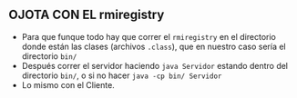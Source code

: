 ## OJOTA CON EL rmiregistry

- Para que funque todo hay que correr el `rmiregistry` en el directorio donde están las clases (archivos `.class`), que en nuestro caso sería el directorio `bin/`
- Después correr el servidor haciendo `java Servidor` estando dentro del directorio `bin/`, o si no hacer `java -cp bin/ Servidor`
- Lo mismo con el Cliente.
